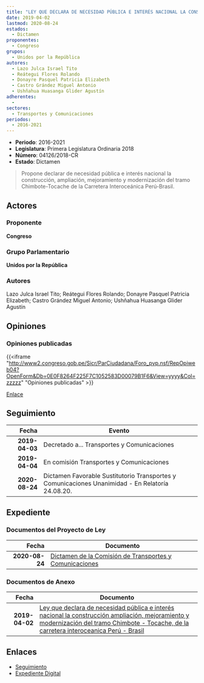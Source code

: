 ```yaml
---
title: "LEY QUE DECLARA DE NECESIDAD PÚBLICA E INTERÉS NACIONAL LA CONSTRUCCIÓN, AMPLIACIÓN, MEJORAMIENTO Y MODERNIZACIÓN DEL TRAMO CHIMBOTE-TOCACHE, DE LA CARRETERA INTEROCEÁNICA PERÚ-BRASIL"
date: 2019-04-02
lastmod: 2020-08-24
estados: 
  - Dictamen
proponentes: 
  - Congreso
grupos: 
  - Unidos por la República
autores: 
  - Lazo Julca Israel Tito
  - Reátegui Flores Rolando
  - Donayre Pasquel Patricia Elizabeth
  - Castro Grández Miguel Antonio
  - Ushñahua Huasanga Glider Agustín
adherentes: 
  - 
sectores: 
  - Transportes y Comunicaciones
periodos: 
  - 2016-2021
---
```


- **Periodo**: 2016-2021
- **Legislatura**: Primera Legislatura Ordinaria 2018
- **Número**: 04126/2018-CR
- **Estado**: Dictamen

> Propone declarar de necesidad pública e interés nacional la construcción, ampliación, mejoramiento y modernización del tramo Chimbote-Tocache de la Carretera Interoceánica Perú-Brasil.


## Actores

### Proponente

**Congreso**

### Grupo Parlamentario

**Unidos por la República**

### Autores

Lazo Julca Israel Tito; Reátegui Flores Rolando; Donayre Pasquel Patricia Elizabeth; Castro Grández Miguel Antonio; Ushñahua Huasanga Glider Agustín


## Opiniones

### Opiniones publicadas

{{<iframe "http://www2.congreso.gob.pe/Sicr/ParCiudadana/Foro_pvp.nsf/RepOpiweb04?OpenForm&Db=0E0F8264F225F7C1052583D00079B1F6&View=yyyy&Col=zzzzz" "Opiniones publicadas" >}}

[Enlace](http://www2.congreso.gob.pe/Sicr/ParCiudadana/Foro_pvp.nsf/RepOpiweb04?OpenForm&Db=0E0F8264F225F7C1052583D00079B1F6&View=yyyy&Col=zzzzz)

## Seguimiento

| Fecha | Evento |
|------:|--------|
| **2019-04-03** | Decretado a... Transportes y Comunicaciones|
| **2019-04-04** | En comisión Transportes y Comunicaciones|
| **2020-08-24** | Dictamen Favorable Sustitutorio Transportes y Comunicaciones Unanimidad - En Relatoría 24.08.20.|


## Expediente


### Documentos del Proyecto de Ley

| Fecha | Documento |
|------:|--------|
| **2020-08-24** | [Dictamen de la Comisión de Transportes y Comunicaciones](http://www.leyes.congreso.gob.pe/Documentos/2016_2021/Dictamenes/Proyectos_de_Ley/04126DC23MAY20200824.pdf) |

### Documentos de Anexo

| Fecha | Documento |
|------:|--------|
| **2019-04-02** | [Ley que declara de necesidad pública e interés nacional la construcción ampliación, mejoramiento y modernización del tramo Chimbote - Tocache, de la carretera interoceanica Perú - Brasil](http://www.leyes.congreso.gob.pe/Documentos/2016_2021/Proyectos_de_Ley_y_de_Resoluciones_Legislativas/PL0412620190402..pdf) |

## Enlaces 

- [Seguimiento](http://www2.congreso.gob.pe/Sicr/TraDocEstProc/CLProLey2016.nsf/f7fff46988ca05b1052578e100829cc7/30f597f1bc85a257052583d000816be7?OpenDocument)
- [Expediente Digital](http://www2.congreso.gob.pe/Sicr/TraDocEstProc/CLProLey2016.nsf/f7fff46988ca05b1052578e100829cc7/30f597f1bc85a257052583d000816be7?OpenDocument&Click=05257FB7005EB655.eb71d0cf91d8294e05256cdf006b5706/$Body/0.1C6C)
